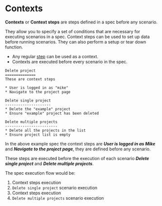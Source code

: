 # Contexts

__Contexts__ or __Context steps__ are steps defined in a spec before any scenario.

They allow you to specify a set of conditions that are necessary for executing scenarios in a spec. Context steps can be used to set up data before running scenarios. They can also perform a setup or tear down function.

* Any regular [step](steps.md) can be used as a context.
* Contexts are executed before every scenario in the spec.

````
Delete project
==============
These are context steps

* User is logged in as "mike"
* Navigate to the project page

Delete single project
---------------------
* Delete the "example" project
* Ensure "example" project has been deleted

Delete multiple projects
------------------------
* Delete all the projects in the list
* Ensure project list is empty
````

In the above example spec the context steps are ***User is logged in as Mike*** and ***Navigate to the project page***, they are defined before any scenario.

These steps are executed before the execution of each scenario ***Delete single project*** and ***Delete multiple projects***.

The spec execution flow would be:
1. Context steps execution
2. ``Delete single project`` scenario execution
3. Context steps execution
3. ``Delete multiple projects`` scenario execution



